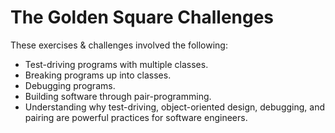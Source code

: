 # The Golden Square Challenges

These exercises & challenges involved the following:

* Test-driving programs with multiple classes.
* Breaking programs up into classes.
* Debugging programs.
* Building software through pair-programming.
* Understanding why test-driving, object-oriented design, debugging, and
  pairing are powerful practices for software engineers.
